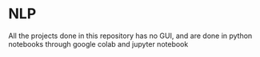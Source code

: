 # NLP
All the projects done in this repository has no GUI, and are done in python notebooks through google colab and jupyter notebook
